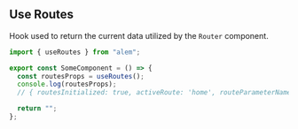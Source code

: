 ## Use Routes

Hook used to return the current data utilized by the `Router` component.

```ts
import { useRoutes } from "alem";

export const SomeComponent = () => {
  const routesProps = useRoutes();
  console.log(routesProps);
  // { routesInitialized: true, activeRoute: 'home', routeParameterName: 'path', routes: ['home', 'profile'], routeType: 'ContentBased' }

  return "";
};
```
